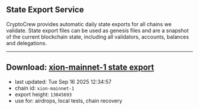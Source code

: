 ## State Export Service
CryptoCrew provides automatic daily state exports for all chains we validate. State export files can be used as genesis files and are a snapshot of the current blockchain state, including all validators, accounts, balances and delegations.

---
**Download: [xion-mainnet-1 state export](https://dl-eu2.ccvalidators.com/SERVICE/xion/xion-mainnet-1_export_13045693.json)**
---

- last updated: Tue Sep 16 2025 12:34:57
- chain id: `xion-mainnet-1`
- export height: `13045693`
- use for: airdrops, local tests, chain recovery
